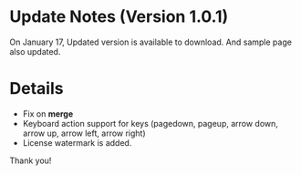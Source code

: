 # Update Notes (Version 1.0.1) #

On January 17, Updated version is available to download. And sample page also updated.


# Details #

  * Fix on **merge**
  * Keyboard action support for keys (pagedown, pageup, arrow down, arrow up, arrow left, arrow right)
  * License watermark is added.

Thank you!